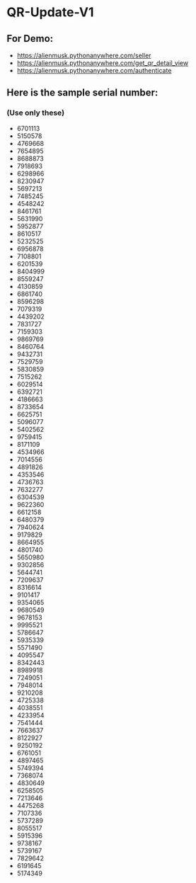 # QR-Update-V1

## For Demo:
- https://alienmusk.pythonanywhere.com/seller
- https://alienmusk.pythonanywhere.com/get_qr_detail_view
- https://alienmusk.pythonanywhere.com/authenticate

## Here is the sample serial number:
### (Use only these)

- 6701113  
- 5150578  
- 4769668  
- 7654895  
- 8688873  
- 7918693  
- 6298966  
- 8230947  
- 5697213  
- 7485245  
- 4548242  
- 8461761  
- 5631990  
- 5952877  
- 8610517  
- 5232525  
- 6956878  
- 7108801  
- 6201539  
- 8404999  
- 8559247  
- 4130859  
- 6861740  
- 8596298  
- 7079319  
- 4439202  
- 7831727  
- 7159303  
- 9869769  
- 8460764  
- 9432731  
- 7529759  
- 5830859  
- 7515262  
- 6029514  
- 6392721  
- 4186663  
- 8733654  
- 6625751  
- 5096077  
- 5402562  
- 9759415  
- 8171109  
- 4534966  
- 7014556  
- 4891826  
- 4353546  
- 4736763  
- 7632277  
- 6304539  
- 9622360  
- 6612158  
- 6480379  
- 7940624  
- 9179829  
- 8664955  
- 4801740  
- 5650980  
- 9302856  
- 5644741  
- 7209637  
- 8316614  
- 9101417  
- 9354065  
- 9680549  
- 9678153  
- 9995521  
- 5786647  
- 5935339  
- 5571490  
- 4095547  
- 8342443  
- 8989918  
- 7249051  
- 7948014  
- 9210208  
- 4725338  
- 4038551  
- 4233954  
- 7541444  
- 7663637  
- 8122927  
- 9250192  
- 6761051  
- 4897465  
- 5749394  
- 7368074  
- 4830649  
- 6258505  
- 7213646  
- 4475268  
- 7107336  
- 5737289  
- 8055517  
- 5915396  
- 9738167  
- 5739167  
- 7829642  
- 6191645  
- 5174349  
